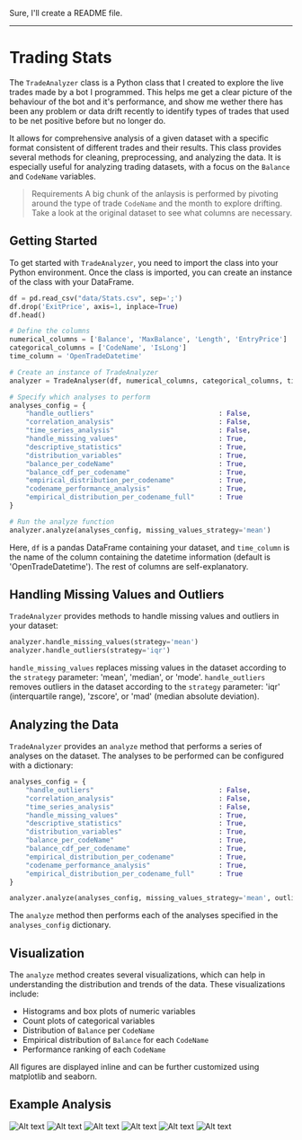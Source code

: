 Sure, I'll create a README file. 

---

# Trading Stats
The `TradeAnalyzer` class is a Python class that I created to explore the live trades made by a bot I programmed. This helps me get a clear picture of the behaviour of the bot and it's performance, and show me wether there has been any problem or data drift recently to identify types of trades that used to be net positive before but no longer do.

It allows for comprehensive analysis of a given dataset with a specific format consistent of different trades and their results. This class provides several methods for cleaning, preprocessing, and analyzing the data. It is especially useful for analyzing trading datasets, with a focus on the `Balance` and `CodeName` variables.

> Requirements
> A big chunk of the anlaysis is performed by pivoting around the type of trade `CodeName` and the month to explore drifting. Take a look at the original dataset to see what columns are necessary.

## Getting Started
To get started with `TradeAnalyzer`, you need to import the class into your Python environment. Once the class is imported, you can create an instance of the class with your DataFrame.

```python
df = pd.read_csv("data/Stats.csv", sep=';')
df.drop('ExitPrice', axis=1, inplace=True)
df.head()

# Define the columns
numerical_columns = ['Balance', 'MaxBalance', 'Length', 'EntryPrice']
categorical_columns = ['CodeName', 'IsLong']
time_column = 'OpenTradeDatetime'

# Create an instance of TradeAnalyzer
analyzer = TradeAnalyser(df, numerical_columns, categorical_columns, time_column)

# Specify which analyses to perform
analyses_config = {
    "handle_outliers"                               : False,
    "correlation_analysis"                          : False,
    "time_series_analysis"                          : False,
    "handle_missing_values"                         : True,
    "descriptive_statistics"                        : True,
    "distribution_variables"                        : True,
    "balance_per_codeName"                          : True,
    "balance_cdf_per_codename"                      : True,
    "empirical_distribution_per_codename"           : True,
    "codename_performance_analysis"                 : True,
    "empirical_distribution_per_codename_full"      : True
}

# Run the analyze function
analyzer.analyze(analyses_config, missing_values_strategy='mean')
```

Here, `df` is a pandas DataFrame containing your dataset, and `time_column` is the name of the column containing the datetime information (default is 'OpenTradeDatetime').
The rest of columns are self-explanatory.

## Handling Missing Values and Outliers
`TradeAnalyzer` provides methods to handle missing values and outliers in your dataset:

```python
analyzer.handle_missing_values(strategy='mean')
analyzer.handle_outliers(strategy='iqr')
```
`handle_missing_values` replaces missing values in the dataset according to the `strategy` parameter: 'mean', 'median', or 'mode'. 
`handle_outliers` removes outliers in the dataset according to the `strategy` parameter: 'iqr' (interquartile range), 'zscore', or 'mad' (median absolute deviation). 

## Analyzing the Data
`TradeAnalyzer` provides an `analyze` method that performs a series of analyses on the dataset. The analyses to be performed can be configured with a dictionary:

```python
analyses_config = {
    "handle_outliers"                               : False,
    "correlation_analysis"                          : False,
    "time_series_analysis"                          : False,
    "handle_missing_values"                         : True,
    "descriptive_statistics"                        : True,
    "distribution_variables"                        : True,
    "balance_per_codeName"                          : True,
    "balance_cdf_per_codename"                      : True,
    "empirical_distribution_per_codename"           : True,
    "codename_performance_analysis"                 : True,
    "empirical_distribution_per_codename_full"      : True
}

analyzer.analyze(analyses_config, missing_values_strategy='mean', outliers_strategy='iqr')
```
The `analyze` method then performs each of the analyses specified in the `analyses_config` dictionary.

## Visualization
The `analyze` method creates several visualizations, which can help in understanding the distribution and trends of the data. These visualizations include:
- Histograms and box plots of numeric variables
- Count plots of categorical variables
- Distribution of `Balance` per `CodeName`
- Empirical distribution of `Balance` for each `CodeName`
- Performance ranking of each `CodeName`

All figures are displayed inline and can be further customized using matplotlib and seaborn.


## Example Analysis
![Alt text](img/image.png)
![Alt text](img/image-1.png)
![Alt text](img/image-2.png)
![Alt text](img/image-3.png)
![Alt text](img/image-4.png)
![Alt text](img/image-5.png)
